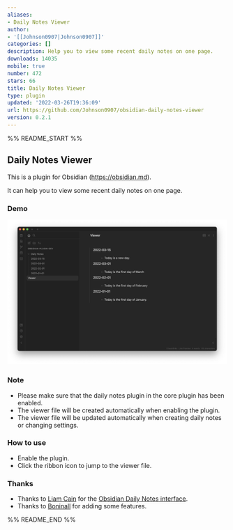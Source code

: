```yaml
---
aliases:
- Daily Notes Viewer
author:
- '[[Johnson0907|Johnson0907]]'
categories: []
description: Help you to view some recent daily notes on one page.
downloads: 14035
mobile: true
number: 472
stars: 66
title: Daily Notes Viewer
type: plugin
updated: '2022-03-26T19:36:09'
url: https://github.com/Johnson0907/obsidian-daily-notes-viewer
version: 0.2.1
---
```


%% README_START %%

## Daily Notes Viewer

This is a plugin for Obsidian (https://obsidian.md).

It can help you to view some recent daily notes on one page.

### Demo

![demo](https://raw.githubusercontent.com/Johnson0907/obsidian-daily-notes-viewer/HEAD/img/demo.png)

### Note

-   Please make sure that the daily notes plugin in the core plugin has been enabled.
-   The viewer file will be created automatically when enabling the plugin.
-   The viewer file will be updated automatically when creating daily notes or changing settings.

### How to use

-   Enable the plugin.
-   Click the ribbon icon to jump to the viewer file.

### Thanks

-   Thanks to [Liam Cain](https://github.com/liamcain) for the [Obsidian Daily Notes interface](https://github.com/liamcain/obsidian-daily-notes-interface).
-   Thanks to [Boninall](https://github.com/Quorafind) for adding some features.


%% README_END %%
